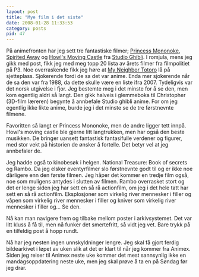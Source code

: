```yaml
---
layout: post
title: "Mye film i det siste"
date: 2008-01-28 11:33:53
category: posts
pid: 47
---
```

På animefronten har jeg sett tre fantastiske filmer; [Princess Mononoke][1], [Spirited Away][2] og [Howl's Moving Castle][3] fra [Studio Ghibli][4]. I romjula, mens jeg gikk med post, fikk jeg med meg topp 20 lista av årets filmer fra filmpolitiet på P3. Noe overraskende fikk jeg høre at [My Neighbor Totoro][5] lå på sjetteplass. Sjokerende fordi de sa det var anime. Enda mer sjokerende når de sa den var fra 1988, da dette skulle være en liste ifra 2007. Tydeligvis var det norsk utgivelse i fjor. Jeg bestemte meg i det minste for å se den, men kom egentlig aldri så langt. Den gikk halveis i glemmeboka til Christopher (3D-film læreren) begynte å annbefale Studio ghibli anime. For om jeg egentlig ikke likte anime, burde jeg i det minste se de tre førstnevnte filmene.

Favoritten så langt er Princess Mononoke, men de andre ligger tett innpå. Howl's moving castle ble gjerne litt langtrukken, men har også den beste musikken. De bringer uansett fantastisk fantasifulle verdener og figurer, med stor vekt på historien de ønsker å fortelle. Det betyr vel at jeg annbefaler de. 

Jeg hadde også to kinobesøk i helgen. National Treasure: Book of secrets og Rambo. Da jeg elsker eventyrfilmer slo førstnevnte godt til og er ikke noe dårligere enn den første filmen. Jeg håper det kommer en tredje film også, noe som muligens antydes i slutten av filmen. Rambo overrasket stort og det er lenge siden jeg har sett en så rå actionfilm, om jeg i det hele tatt har sett en så rå actionfilm. Eksplosjoner som virkelig river mennesker i filler og våpen som virkelig river mennesker i filler og kniver som virkelig river mennesker i filler og... Se den.

Nå kan man navigere frem og tilbake mellom poster i arkivsystemet. Det var litt kluss å få til, men nå funker det smertefritt, så vidt jeg vet. Bare trykk på en tilfeldig post å hopp rundt.

Nå har jeg nesten ingen unnskyldninger lengre. Jeg skal få gjort ferdig bildearkivet i løpet av uken slik at det er klart til når jeg kommer fra Animex. Siden jeg reiser til Animex neste uke kommer det mest sannsynlig ikke en mandagsoppdatering neste uke, men jeg skal prøve å ta en på Søndag før jeg drar.

 [1]: http://en.wikipedia.org/wiki/Princess_Mononoke
 [2]: http://en.wikipedia.org/wiki/Spirited_Away
 [3]: http://en.wikipedia.org/wiki/Howl's_Moving_Castle_(film)
 [4]: http://en.wikipedia.org/wiki/Studio_Ghibli
 [5]: http://en.wikipedia.org/wiki/My_Neighbor_Totoro